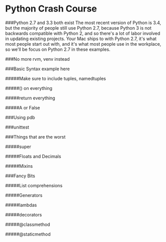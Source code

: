 Python Crash Course
===================

###Python 2.7 and 3.3 both exist
The most recent version of Python is 3.4, but the majority of people still use Python 2.7, because Python 3 is not backwards compatible with Python 2, and so there's a lot of labor involved in updating existing projects. Your Mac ships to with Python 2.7, it's what most people start out with, and it's what most people use in the workplace, so we'll be focus on Python 2.7 in these examples.

###No more rvm, venv instead

###Basic Syntax example here

#####Make sure to include tuples, namedtuples

#####() on everything

#####return everything

#####A or False

###Using pdb

###unittest

###Things that are the worst

#####super

#####Floats and Decimals

#####Mixins

###Fancy Bits

#####List comprehensions

#####Generators

#####lambdas

#####decorators

#####@classmethod

#####@staticmethod